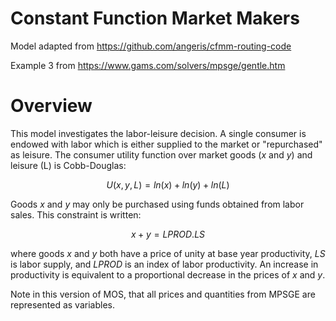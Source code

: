 # Constant Function Market Makers

Model adapted from https://github.com/angeris/cfmm-routing-code



Example 3 from https://www.gams.com/solvers/mpsge/gentle.htm

# Overview
This model investigates the labor-leisure decision. A single consumer is endowed with labor which is either supplied to the market or "repurchased" as leisure. The consumer utility function over market goods ($x$ and $y$) and leisure (L) is Cobb-Douglas:

$$U(x,y,L) = ln(x) + ln(y) + ln(L)$$

Goods $x$ and $y$ may only be purchased using funds obtained from labor sales. This constraint is written:

$$x + y = LPROD . LS$$

where goods $x$ and $y$ both have a price of unity at base year productivity, $LS$ is labor supply, and $LPROD$ is an index of labor productivity. An increase in productivity is equivalent to a proportional decrease in the prices of $x$ and $y$. 

Note in this version of MOS, that all prices and quantities from MPSGE are represented as variables.


